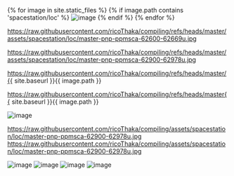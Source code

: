 {% for image in site.static_files %}
    {% if image.path contains 'spacestation/loc' %}
        <img src="https://raw.githubusercontent.com/ricoThaka/compiling/refs/heads/master{{ image.path }}" alt="image" />
    {% endif %}
{% endfor %}

https://raw.githubusercontent.com/ricoThaka/compiling/refs/heads/master/assets/spacestation/loc/master-pnp-ppmsca-62600-62669u.jpg




https://raw.githubusercontent.com/ricoThaka/compiling/refs/heads/master/assets/spacestation/loc/master-pnp-ppmsca-62900-62978u.jpg


https://raw.githubusercontent.com/ricoThaka/compiling/refs/heads/master/{{ site.baseurl }}{{ image.path }}

https://raw.githubusercontent.com/ricoThaka/compiling/refs/heads/master{{ site.baseurl }}{{ image.path }}

<img src="https://raw.githubusercontent.com/ricoThaka/compiling/refs/heads/master/assets/spacestation/loc/master-pnp-ppmsca-62600-62669u.jpg" alt="image" />

https://raw.githubusercontent.com/ricoThaka/compiling/assets/spacestation/loc/master-pnp-ppmsca-62900-62978u.jpg
https://raw.githubusercontent.com/ricoThaka/compiling/assets/spacestation/loc/master-pnp-ppmsca-62900-62978u.jpg

<img src="https://raw.githubusercontent.com/ricoThaka/compiling/assets/spacestation/loc/master-pnp-ppmsca-62900-62978u.jpg" alt="image" />
          


<img src="https://raw.githubusercontent.com/ricoThaka/compiling/assets/spacestation/loc/master-pnp-ppmsca-62900-62981u.jpg" alt="image" />



<img src="https://raw.githubusercontent.com/ricoThaka/compiling/assets/spacestation/loc/master-pnp-ppmsca-63400-63497u.jpg" alt="image" />



<img src="https://raw.githubusercontent.com/ricoThaka/compiling/assets/spacestation/loc/master-pnp-ppmsca-63500-63504u.jpg" alt="image" />

# 

